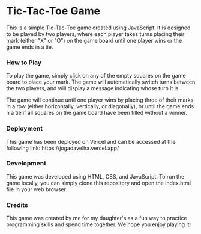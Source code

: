<h1>Tic-Tac-Toe Game</h1>

<p>This is a simple Tic-Tac-Toe game created using JavaScript. It is designed to be played by two players, where each player takes turns placing their mark (either "X" or "O") on the game board until one player wins or the game ends in a tie.</p>

<h3>How to Play</h3>

<p>To play the game, simply click on any of the empty squares on the game board to place your mark. The game will automatically switch turns between the two players, and will display a message indicating whose turn it is.

The game will continue until one player wins by placing three of their marks in a row (either horizontally, vertically, or diagonally), or until the game ends n a tie if all squares on the game board have been filled without a winner.</p>

<h3>Deployment</h3>

<p>This game has been deployed on Vercel and can be accessed at the following link: https://jogadavelha.vercel.app/</p>

<h3>Development</h3>

<p>This game was developed using HTML, CSS, and JavaScript. To run the game locally, you can simply clone this repository and open the index.html file in your web browser.</p>


<h3>Credits</h3>
<p>This game was created by me for my daughter's  as a fun way to practice programming skills and spend time together. We hope you enjoy playing it!</p>
